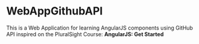 # WebAppGithubAPI
This is a Web Application for learning AngularJS components using GitHub API inspired on the PluralSight Course: __AngularJS: Get Started__

